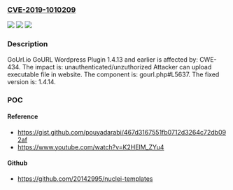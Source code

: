 ### [CVE-2019-1010209](https://cve.mitre.org/cgi-bin/cvename.cgi?name=CVE-2019-1010209)
![](https://img.shields.io/static/v1?label=Product&message=GoURL%20Wordpress%20Plugin&color=blue)
![](https://img.shields.io/static/v1?label=Version&message=1.4.13%20and%20earlier%20%5Bfixed%3A%201.4.14%5D%20&color=brightgreen)
![](https://img.shields.io/static/v1?label=Vulnerability&message=CWE-434&color=brightgreen)

### Description

GoUrl.io GoURL Wordpress Plugin 1.4.13 and earlier is affected by: CWE-434. The impact is: unauthenticated/unzuthorized Attacker can upload executable file in website. The component is: gourl.php#L5637. The fixed version is: 1.4.14.

### POC

#### Reference
- https://gist.github.com/pouyadarabi/467d3167551fb0712d3264c72db092af
- https://www.youtube.com/watch?v=K2HElM_ZYu4

#### Github
- https://github.com/20142995/nuclei-templates

